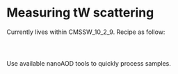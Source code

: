 # Measuring tW scattering

Currently lives within CMSSW_10_2_9. Recipe as follow:
```



```

Use available nanoAOD tools to quickly process samples.

